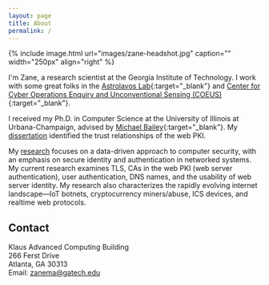 ```yaml
---
layout: page
title: About
permalink: /
---
```


{% include image.html url="images/zane-headshot.jpg" caption="" width="250px" align="right" %}

I'm Zane, a research scientist at the Georgia Institute of Technology. I work with some great folks in the [Astrolavos Lab](https://astrolavos.gatech.edu/){:target="_blank"} and 
[Center for Cyber Operations Enquiry and Unconventional Sensing (COEUS)](https://coeus.center/){:target="_blank"}.

I received my Ph.D. in Computer Science at the University of Illinois at Urbana-Champaign, advised by [Michael Bailey](http://mdbailey.ece.illinois.edu/){:target="_blank"}. My [dissertation](/papers/zane-dissertation.pdf) identified the trust relationships of the web PKI. 


My [research](/research/) focuses on a data-driven approach to computer security, with an emphasis on secure identity and authentication in networked systems. My current research examines TLS, CAs in the web PKI (web server authentication), user authentication, DNS names, and the usability of web server identity. My research also characterizes the rapidly evolving internet landscape—IoT botnets, cryptocurrency miners/abuse, ICS devices, and realtime web protocols.


## Contact

Klaus Advanced Computing Building <br />
266 Ferst Drive<br />
Atlanta, GA 30313 <br />
Email: [zanema@gatech.edu]

[zanema@gatech.edu]: mailto:zanema@gatech.edu

